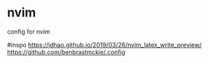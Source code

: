 # nvim
config for nvim

#inspo
https://jdhao.github.io/2019/03/26/nvim_latex_write_preview/
https://github.com/benbrastmckie/.config
